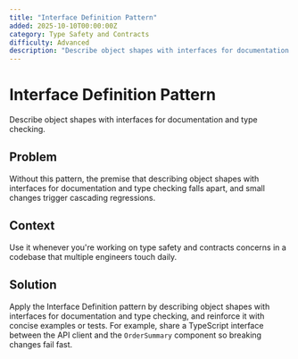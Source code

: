 ```yaml
---
title: "Interface Definition Pattern"
added: 2025-10-10T00:00:00Z
category: Type Safety and Contracts
difficulty: Advanced
description: "Describe object shapes with interfaces for documentation and type checking."
---
```

# Interface Definition Pattern

Describe object shapes with interfaces for documentation and type checking.

## Problem

Without this pattern, the premise that describing object shapes with interfaces for documentation and type checking falls apart, and small changes trigger cascading regressions.

## Context

Use it whenever you're working on type safety and contracts concerns in a codebase that multiple engineers touch daily.

## Solution

Apply the Interface Definition pattern by describing object shapes with interfaces for documentation and type checking, and reinforce it with concise examples or tests. For example, share a TypeScript interface between the API client and the `OrderSummary` component so breaking changes fail fast.
